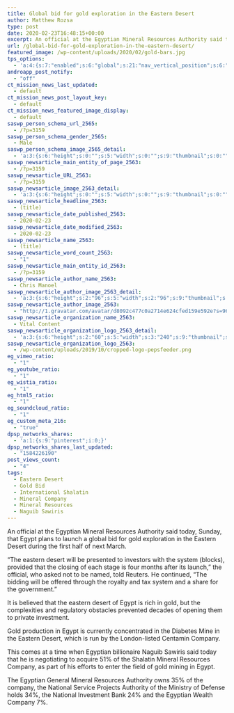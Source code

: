 ```yaml
---
title: Global bid for gold exploration in the Eastern Desert
author: Matthew Rozsa
type: post
date: 2020-02-23T16:48:15+00:00
excerpt: An official at the Egyptian Mineral Resources Authority said today, Sunday, that Egypt plans to launch a global bid for gold exploration in the Eastern Desert
url: /global-bid-for-gold-exploration-in-the-eastern-desert/
featured_image: /wp-content/uploads/2020/02/gold-bars.jpg
tps_options:
  - 'a:4:{s:7:"enabled";s:6:"global";s:21:"nav_vertical_position";s:6:"global";s:23:"nav_hide_on_first_slide";b:0;s:23:"slide_loading_mechanism";s:6:"global";}'
androapp_post_notify:
  - "off"
ct_mission_news_last_updated:
  - default
ct_mission_news_post_layout_key:
  - default
ct_mission_news_featured_image_display:
  - default
saswp_person_schema_url_2565:
  - /?p=3159
saswp_person_schema_gender_2565:
  - Male
saswp_person_schema_image_2565_detail:
  - 'a:3:{s:6:"height";s:0:"";s:5:"width";s:0:"";s:9:"thumbnail";s:0:"";}'
saswp_newsarticle_main_entity_of_page_2563:
  - /?p=3159
saswp_newsarticle_URL_2563:
  - /?p=3159
saswp_newsarticle_image_2563_detail:
  - 'a:3:{s:6:"height";s:0:"";s:5:"width";s:0:"";s:9:"thumbnail";s:0:"";}'
saswp_newsarticle_headline_2563:
  - (title)
saswp_newsarticle_date_published_2563:
  - 2020-02-23
saswp_newsarticle_date_modified_2563:
  - 2020-02-23
saswp_newsarticle_name_2563:
  - (title)
saswp_newsarticle_word_count_2563:
  - "1"
saswp_newsarticle_main_entity_id_2563:
  - /?p=3159
saswp_newsarticle_author_name_2563:
  - Chris Manoel
saswp_newsarticle_author_image_2563_detail:
  - 'a:3:{s:6:"height";s:2:"96";s:5:"width";s:2:"96";s:9:"thumbnail";s:75:"http://1.gravatar.com/avatar/d8092c477c0a2714e624cfed159e592e?s=96&d=mm&r=g";}'
saswp_newsarticle_author_image_2563:
  - "http://1.gravatar.com/avatar/d8092c477c0a2714e624cfed159e592e?s=96&d=mm&r=g"
saswp_newsarticle_organization_name_2563:
  - Vital Content
saswp_newsarticle_organization_logo_2563_detail:
  - 'a:3:{s:6:"height";s:2:"60";s:5:"width";s:3:"240";s:9:"thumbnail";s:82:"/wp-content/uploads/2019/10/cropped-logo-pepsfeeder.png";}'
saswp_newsarticle_organization_logo_2563:
  - /wp-content/uploads/2019/10/cropped-logo-pepsfeeder.png
eg_vimeo_ratio:
  - "1"
eg_youtube_ratio:
  - "1"
eg_wistia_ratio:
  - "1"
eg_html5_ratio:
  - "1"
eg_soundcloud_ratio:
  - "1"
eg_custom_meta_216:
  - "true"
dpsp_networks_shares:
  - 'a:1:{s:9:"pinterest";i:0;}'
dpsp_networks_shares_last_updated:
  - "1584226190"
post_views_count:
  - "4"
tags:
  - Eastern Desert
  - Gold Bid
  - International Shalatin
  - Mineral Company
  - Mineral Resources
  - Naguib Sawiris
---
```


An official at the Egyptian Mineral Resources Authority said today, Sunday, that Egypt plans to launch a global bid for gold exploration in the Eastern Desert during the first half of next March.

&#8220;The eastern desert will be presented to investors with the system (blocks), provided that the closing of each stage is four months after its launch,&#8221; the official, who asked not to be named, told Reuters. He continued, &#8220;The bidding will be offered through the royalty and tax system and a share for the government.&#8221;

It is believed that the eastern desert of Egypt is rich in gold, but the complexities and regulatory obstacles prevented decades of opening them to private investment.

Gold production in Egypt is currently concentrated in the Diabetes Mine in the Eastern Desert, which is run by the London-listed Centamin Company.

This comes at a time when Egyptian billionaire Naguib Sawiris said today that he is negotiating to acquire 51% of the Shalatin Mineral Resources Company, as part of his efforts to enter the field of gold mining in Egypt.

The Egyptian General Mineral Resources Authority owns 35% of the company, the National Service Projects Authority of the Ministry of Defense holds 34%, the National Investment Bank 24% and the Egyptian Wealth Company 7%.
